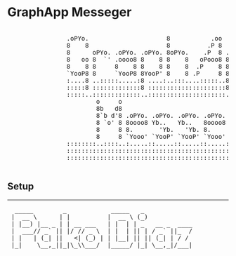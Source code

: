# GraphApp Messeger 

<pre>                                                                                                           
                .oPYo.                     8           .oo                      
                8    8                     8          .P 8                      
                8      oPYo. .oPYo. .oPYo. 8oPYo.    .P  8 .oPYo. .oPYo.        
                8   oo 8  `' .oooo8 8    8 8    8   oPooo8 8    8 8    8        
                8    8 8     8    8 8    8 8    8  .P    8 8    8 8    8        
                `YooP8 8     `YooP8 8YooP' 8    8 .P     8 8YooP' 8YooP'        
                :....8 ..:::::.....:8 ....:..:::....:::::..8 ....:8 ....:::     
                :::::8 :::::::::::::8 :::::::::::::::::::::8 :::::8 :::::::     
                :::::..:::::::::::::..:::::::::::::::::::::..:::::..:::::::     
                        o     o                                                 
                        8b   d8                                                 
                        8`b d'8 .oPYo. .oPYo. .oPYo. .oPYo. .oPYo. .oPYo. oPYo. 
                        8 `o' 8 8oooo8 Yb..   Yb..   8oooo8 8    8 8oooo8 8  `' 
                        8     8 8.       'Yb.   'Yb. 8.     8    8 8.     8     
                        8     8 `Yooo' `YooP' `YooP' `Yooo' `YooP8 `Yooo' 8     
                ::::::::..::::..:.....::.....::.....::.....::....8 :.....:..::::
                ::::::::::::::::::::::::::::::::::::::::::::::ooP'.:::::::::::::
                ::::::::::::::::::::::::::::::::::::::::::::::...:::::::::::::::                             

</pre>

## Setup 

---
<pre>
  _____        _            _____   _             
 |  __ \      | |          |  __ \ (_)            
 | |__) |__ _ | | __ ___   | |  | | _   __ _  ____
 |  ___// _` || |/ // _ \  | |  | || | / _` ||_  /
 | |   | (_| ||   <| (_) | | |__| || || (_| | / / 
 |_|    \__,_||_|\_\\___/  |_____/ |_| \__,_|/___|
                                                  
                                                  
</pre>